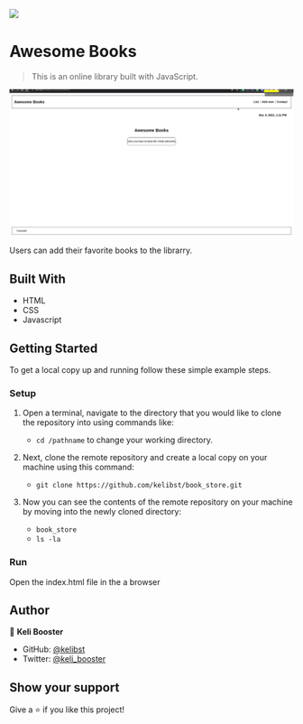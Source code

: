 ![](https://img.shields.io/badge/Microverse-blueviolet)

# Awesome Books

> This is an online library built with JavaScript.

![screenshot](./screenshot1.gif)

Users can add their favorite books to the librarry.

## Built With

- HTML
- CSS
- Javascript

## Getting Started

To get a local copy up and running follow these simple example steps.

### Setup

1.  Open a terminal, navigate to the directory that you would like to clone the repository into using commands like:

    - `cd /pathname` to change your working directory.

2.  Next, clone the remote repository and create a local copy on your machine using this command:

    - `git clone https://github.com/kelibst/book_store.git`

3.  Now you can see the contents of the remote repository on your machine by moving into the newly cloned directory:

    - `book_store`
    - `ls -la`

### Run

Open the index.html file in the a browser

## Author

👤 **Keli Booster**

- GitHub: [@kelibst](https://github.com/kelibst)
- Twitter: [@keli_booster](https://twitter.com/fizzo_geek)

## Show your support

Give a ⭐️ if you like this project!
